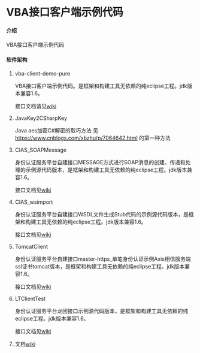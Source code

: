 # VBA接口客户端示例代码

#### 介绍

VBA接口客户端示例代码

#### 软件架构

1. vba-client-demo-pure

   VBA接口客户端示例代码。是框架和构建工具无依赖的纯eclipse工程。jdk版本兼容1.6。
   
   接口文档请见[wiki](https://github.com/ITect888/vba_client_demo/wiki)

2. JavaKey2CSharpKey

   Java aes加密C#解密的取巧方法 见<https://www.cnblogs.com/xbzhu/p/7064642.html> 的第一种方法

3. CIAS_SOAPMessage 

   身份认证服务平台自建接口MESSAGE方式进行SOAP消息的创建、传递和处理的示例源代码版本，是框架和构建工具无依赖的纯eclipse工程。jdk版本兼容1.6。
   
   接口文档见[wiki](https://github.com/ITect888/vba_client_demo/wiki)
   
4. CIAS_wsimport

   身份认证服务平台自建接口WSDL文件生成Stub代码的示例源代码版本，是框架和构建工具无依赖的纯eclipse工程。jdk版本兼容1.6。
   
   接口文档见[wiki](https://github.com/ITect888/vba_client_demo/wiki)
  
5. TomcatClient

   身份认证服务平台自建接口master-https_单笔身份认证示例Axis相信服务端ssl证书tomcat版本，是框架和构建工具无依赖的纯eclipse工程。jdk版本兼容1.6。
   
   接口文档见[wiki](https://github.com/ITect888/vba_client_demo/wiki)
   
6. LTClientTest

   身份认证服务平台龙团接口示例源代码版本，是框架和构建工具无依赖的纯eclipse工程。jdk版本兼容1.6。
   
   接口文档见[wiki](https://github.com/ITect888/vba_client_demo/wiki)
   
7. 文档[wiki](https://github.com/ITect888/vba_client_demo/wiki)

